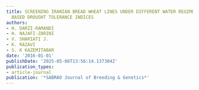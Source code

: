 ```yaml
---
title: SCREENING IRANIAN BREAD WHEAT LINES UNDER DIFFERENT WATER REGIMES USING YIELD
  BASED DROUGHT TOLERANCE INDICES
authors:
- H. DARZI-RAMANDI
- H. NAJAFI-ZARINI
- V. SHARIATI J.
- K. RAZAVI
- S. K KAZEMITABAR
date: '2016-01-01'
publishDate: '2025-05-06T13:56:14.137304Z'
publication_types:
- article-journal
publication: '*SABRAO Journal of Breeding & Genetics*'
---
```

